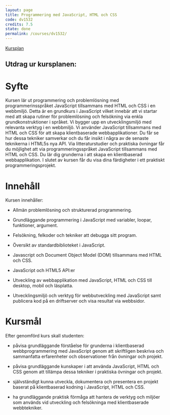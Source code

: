 ```yaml
---
layout: page
title: Programmering med JavaScript, HTML och CSS
code: dv1532
credits: 7.5
state: done
permalink: /courses/dv1532/
---
```


[Kursplan](/files/courseplan/dv1532.pdf)

Utdrag ur kursplanen:
---

Syfte
===
Kursen lär ut programmering och problemlösning
med programmerinsspråket JavaScript tillsammans
med HTML och CSS i en webbmiljö.
Detta är en grundkurs i JavaScript vilket innebär att
vi startar med att skapa rutiner för problemlösning
och felsökning via enkla grundkonstruktioner i
språket. Vi bygger upp en utvecklingsmiljö med
relevanta verktyg i en webbmiljö.
Vi använder JavaScript tillsammans med HTML och
CSS för att skapa klientbaserade webbapplikationer.
Du får se hur dessa tekniker samverkar och du får
insikt i några av de senaste teknikerna i HTML5s
nya API.
Via litteraturstudier och praktiska övningar får du
möjlighet att via programmeringsspråket JavaScript
tillsammans med HTML och CSS. Du lär dig
grunderna i att skapa en klientbaserad
webbapplikation. I slutet av kursen får du visa dina
färdigheter i ett praktiskt programmeringsprojekt.

Innehåll
===
Kursen innehåller:

- Allmän problemlösning och strukturerad
programmering.

- Grundläggande programmering i JavaScript med
variabler, loopar, funktioner, argument.

- Felsökning, felkoder och tekniker att debugga sitt
program.

- Översikt av standardbiblioteket i JavaScript.

- Javascript och Document Object Model (DOM)
tillsammans med HTML och CSS.

- JavaScript och HTML5 API:er

- Utveckling av webbapplikation med JavaScript,
HTML och CSS till desktop, mobil och läsplatta.

- Utvecklingsmiljö och verktyg för webbutveckling
med JavaScript samt publicera kod på en driftserver
och visa resultat via webbsidor.

Kursmål
===
Efter genomförd kurs skall studenten:

- påvisa grundläggande förståelse för grunderna i
klientbaserad webbprogrammering med JavaScript
genom att skriftligen beskriva och sammanfatta
erfarenheter och observationer från övningar och
projekt.

- påvisa grundläggande kunskaper i att använda
JavaScript, HTML och CSS genom att tillämpa dessa
tekniker i praktiska övningar och projekt.

- självständigt kunna utveckla, dokumentera och
presentera en projekt baserat på klientbaserad
kodning i JavaScript, HTML och CSS.

- ha grundläggande praktisk förmåga att hantera de
verktyg och miljöer som används vid utveckling och
felsökninga med klientbaserade webbtekniker.
